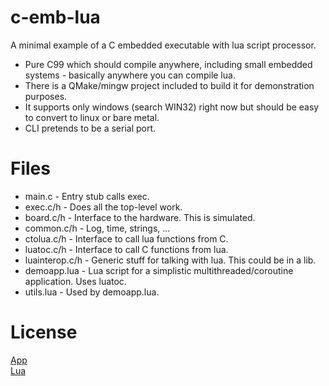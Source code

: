 # c-emb-lua
A minimal example of a C embedded executable with lua script processor.

- Pure C99 which should compile anywhere, including small embedded systems - basically anywhere you can compile lua.
- There is a QMake/mingw project included to build it for demonstration purposes.
- It supports only windows (search WIN32) right now but should be easy to convert to linux or bare metal.
- CLI pretends to be a serial port.

# Files
- main.c - Entry stub calls exec.
- exec.c/h - Does all the top-level work.
- board.c/h - Interface to the hardware. This is simulated.
- common.c/h - Log, time, strings, ...
- ctolua.c/h - Interface to call lua functions from C.
- luatoc.c/h - Interface to call C functions from lua.
- luainterop.c/h - Generic stuff for talking with lua. This could be in a lib.
- demoapp.lua - Lua script for a simplistic multithreaded/coroutine application. Uses luatoc.
- utils.lua - Used by demoapp.lua.

# License
[App](https://github.com/cepthomas/c-emb-lua/blob/master/LICENSE)   
[Lua](https://github.com/cepthomas/c-emb-lua/blob/master/LUA-LICENSE)
